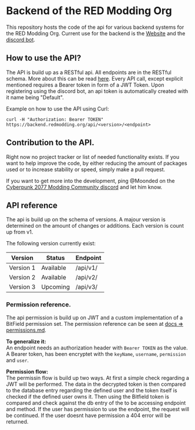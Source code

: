 # Backend of the RED Modding Org

This repository hosts the code of the api for various backend systems for the RED Modding Org.
Current use for the backend is the [Website](https://redmodding.org) and the [discord bot](https://github.com/Moonded/lizzyfuzzy).

## How to use the API?

The API is build up as a RESTful api. All endpoints are in the RESTful schema. More about this can be read [here](https://en.wikipedia.org/wiki/REST).
Every API call, except explicit mentioned requires a Bearer token in form of a JWT Token. Upon registering using the discord bot, an api token is automatically created with it name being "Default".

Example on how to use the API using Curl:

```
curl -H "Authorization: Bearer TOKEN" https://backend.redmodding.org/api/<version>/<endpoint>
```

## Contribution to the API.

Right now no project tracker or list of needed functionality exists. If you want to help improve the code, by either reducing the amount of packages used or to increase stability or speed, simply make a pull request.

If you want to get more into the development, ping @Moonded on the [Cyberpunk 2077 Modding Community discord](https://discord.gg/redmodding) and let him know.

## API reference

The api is build up on the schema of versions. A majour version is determined on the amount of changes or additions. Each version is count up from v1.

The following version currently exist:

| Version   | Status    | Endpoint |
| --------- | --------- | -------- |
| Version 1 | Available | /api/v1/ |
| Version 2 | Available | /api/v2/ |
| Version 3 | Upcoming  | /api/v3/ |


### Permission reference.
The api permission is build up on JWT and a custom implementation of a BitField permission set. The permission reference can be seen at [docs => permissions.md](docs/permission.md).

__To generalize it:__<br/>
An endpoint needs an authorization header with `Bearer TOKEN` as the value.
A Bearer token, has been encryptet with the `keyName`, `username`, `permission` and `user`.

__Permission flow:__<br/>
The permissin flow is build up two ways. At first a simple check regarding a JWT will be performed. The data in the decrypted token is then compared to the database entry regarding the defined user and the token itself is checked if the defined user owns it. Then using the Bitfield token is compared and check against the db entry of the to be accessing endpoint and method. If the user has permission to use the endpoint, the request will be continued. If the user doesnt have permission a 404 error will be returned.
